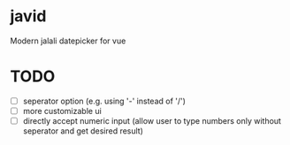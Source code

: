 # javid

Modern jalali datepicker for vue

# TODO

- [ ] seperator option (e.g. using '-' instead of '/')
- [ ] more customizable ui
- [ ] directly accept numeric input (allow user to type numbers only without seperator and get desired result)
